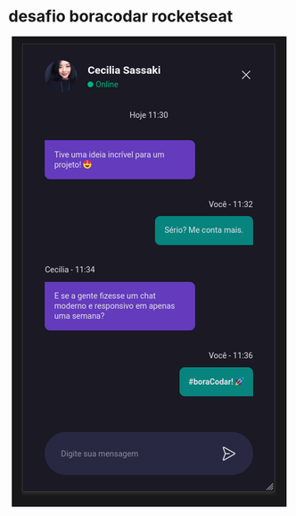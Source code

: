 # desafio boracodar rocketseat

<div style="text-align:center">
<img src="./assets/print.png" alt="print chat bora codar">
</div>
